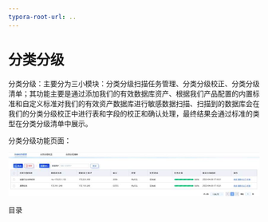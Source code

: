 ```yaml
---
typora-root-url: ..
---
```


# 分类分级

分类分级：主要分为三小模块：分类分级扫描任务管理、分类分级校正、分类分级清单；其功能主要是通过添加我们的有效数据库资产、根据我们产品配置的内置标准和自定义标准对我们的有效资产数据库进行敏感数据扫描、扫描到的数据库会在我们的分类分级校正中进行表和字段的校正和确认处理，最终结果会通过标准的类型在分类分级清单中展示。

分类分级功能页面：

![þÿ](/images/operation/dc/dc_1.jpg)

 

目录

